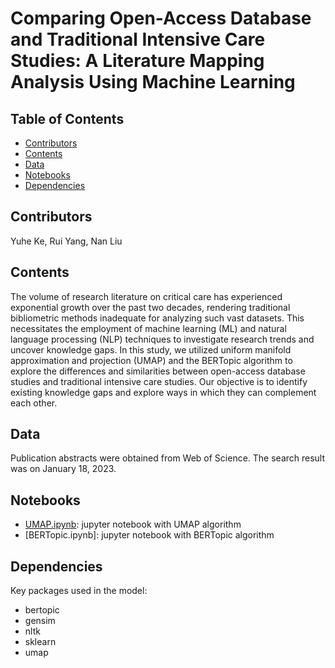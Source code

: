 # Comparing Open-Access Database and Traditional Intensive Care Studies: A Literature Mapping Analysis Using Machine Learning 


## Table of Contents

* [Contributors](#contributors)
* [Contents](#contents)
* [Data](#data)
* [Notebooks](#folders)
* [Dependencies](#dependencies)


## Contributors
Yuhe Ke, Rui Yang, Nan Liu

<!-- Contents -->
## Contents
The volume of research literature on critical care has experienced exponential growth over the past two decades, rendering traditional bibliometric methods inadequate for analyzing such vast datasets. This necessitates the employment of machine learning (ML) and natural language processing (NLP) techniques to investigate research trends and uncover knowledge gaps. In this study, we utilized uniform manifold approximation and projection (UMAP) and the BERTopic algorithm to explore the differences and similarities between open-access database studies and traditional intensive care studies. Our objective is to identify existing knowledge gaps and explore ways in which they can complement each other.<br />

<!-- Data -->
## Data
Publication abstracts were obtained from Web of Science. The search result was on January 18, 2023. <br />

<!-- Notebooks -->
## Notebooks
* [UMAP.ipynb](main): jupyter notebook with UMAP algorithm
* [BERTopic.ipynb]: jupyter notebook with BERTopic algorithm

<!-- Dependencies -->
## Dependencies
Key packages used in the model:<br />
* bertopic <br />
* gensim <br />
* nltk <br />
* sklearn <br />
* umap <br />

